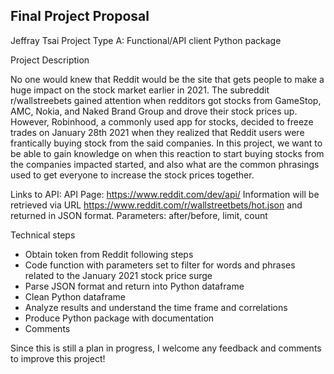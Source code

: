 ## Final Project Proposal

Jeffray Tsai
Project Type A: Functional/API client Python package

Project Description

No one would knew that Reddit would be the site that gets people to make a huge impact on the stock market earlier in 2021. The subreddit r/wallstreebets gained attention when redditors got stocks from GameStop, AMC, Nokia, and Naked Brand Group and drove their stock prices up. However, Robinhood, a commonly used app for stocks, decided to freeze trades on January 28th 2021 when they realized that Reddit users were frantically buying stock from the said companies. In this project, we want to be able to gain knowledge on when this reaction to start buying stocks from the companies impacted started, and also what are the common phrasings used to get everyone to increase the stock prices together.

Links to API:
API Page: https://www.reddit.com/dev/api/ 
Information will be retrieved via URL https://www.reddit.com/r/wallstreetbets/hot.json and returned in JSON format.
Parameters: after/before, limit, count

Technical steps
-   Obtain token from Reddit following steps
-   Code function with parameters set to filter for words and phrases related to the January 2021 stock price surge
-   Parse JSON format and return into Python dataframe
-   Clean Python dataframe
-   Analyze results and understand the time frame and correlations
-   Produce Python package with documentation
-   Comments

Since this is still a plan in progress, I welcome any feedback and comments to improve this project!
